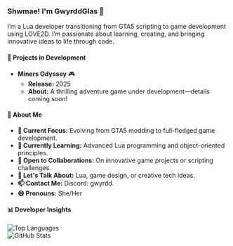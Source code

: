 ### Shwmae! I'm GwyrddGlas 👋  

I’m a Lua developer transitioning from GTA5 scripting to game development using LOVE2D. I’m passionate about learning, creating, and bringing innovative ideas to life through code.  

#### 🌟 Projects in Development  

- **Miners Odyssey** 🎮  
  - **Release:** 2025  
  - **About:** A thrilling adventure game under development—details coming soon!  

#### 💬 About Me  

- **🔭 Current Focus:** Evolving from GTA5 modding to full-fledged game development.  
- **🌱 Currently Learning:** Advanced Lua programming and object-oriented principles.  
- **👯 Open to Collaborations:** On innovative game projects or scripting challenges.  
- **💬 Let's Talk About:** Lua, game design, or creative tech ideas.  
- **📫 Contact Me:** Discord: gwyrdd.  
- **😄 Pronouns:** She/Her  

#### 📊 Developer Insights  

![Top Languages](https://github-readme-stats.vercel.app/api/top-langs/?username=GwyrddGlas&layout=compact&theme=dracula)  
![GitHub Stats](https://github-readme-stats.vercel.app/api?username=GwyrddGlas&show_icons=true&theme=dracula)  
